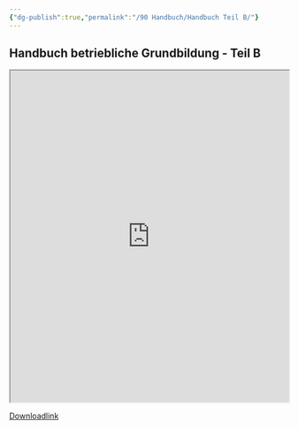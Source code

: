```yaml
---
{"dg-publish":true,"permalink":"/90 Handbuch/Handbuch Teil B/"}
---
```


## Handbuch betriebliche Grundbildung - Teil B
<iframe src="https://docs.google.com/viewer?url=https://raw.githubusercontent.com/bbk-bbw/unterlagen/main/pdf/handbuch-betriebliche-grundbildung-teil-B.pdf&embedded=true" width="100%" height="600px"></iframe>

[Downloadlink](https://www.berufsbildung.ch/de/dokumente/handbuch-betriebliche-grundbildung-teil-b)